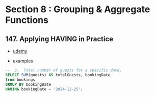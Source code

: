 # Section 8 : Grouping & Aggregate Functions

## 147. Applying HAVING in Practice

- [udemy](https://www.udemy.com/course/sql-the-complete-developers-guide-mysql-postgresql/learn/lecture/29287584#overview)

- examples

```sql
--  3.  Total number of guests for a specific date.
SELECT SUM(guests) AS totalGuests, bookingDate
from bookings
GROUP BY bookingDate
HAVING bookingDate = '2024-12-25';
```
